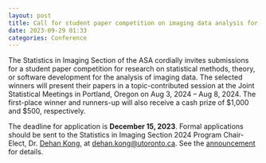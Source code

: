 ```yaml
---
layout: post
title: Call for student paper competition on imaging data analysis for JSM 2024
date: 2023-09-29 01:33 
categories: Conference
---
```


The Statistics in Imaging Section of the ASA cordially invites submissions for a student paper competition for research on statistical 
methods, theory, or software development for the analysis of imaging data. The selected winners will present their papers in a 
topic-contributed session at the Joint Statistical Meetings in Portland, Oregon on Aug 3, 2024 – Aug 8, 2024. 
The first-place winner and runners-up will also receive a cash prize of $1,000 and $500, respectively.

The deadline for application is <b>December 15, 2023</b>. Formal applications should be sent to the Statistics in Imaging Section 2024 Program
Chair-Elect, Dr. [Dehan Kong](https://sites.google.com/site/kongdehanstat/), at <a href="mailto:dehan.kong@utoronto.ca">dehan.kong@utoronto.ca</a>. See the [announcement](https://www.statsinimaging.org/assets/Student_Paper_Competition_JSM2024.docx) for details.